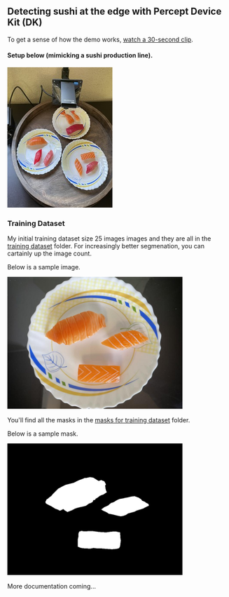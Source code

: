## Detecting sushi at the edge with Percept Device Kit (DK)

To get a sense of how the demo works, [watch a 30-second clip](https://www.youtube.com/watch?v=2mIZ-Qxhjr8).

#### Setup below (mimicking a sushi production line). 
![setup](/assets/IMG_1090-cropped.JPG)

### Training Dataset
My initial training dataset size 25 images images and they are all in the  [training dataset](/resized_images/) folder.
For increasingly better segmenation, you can cartainly up the image count. 

Below is a sample image.

<img src="/resized_images/IMG_1052-size_818_616.jpg" alt="sample image" width="400"/>

You'll find all the masks in the [masks for training dataset](/resized_masks/) folder.

Below is a sample mask.

<img src="/resized_masks/IMG_1052-size_818_616.png" alt="sample mask" width="400"/>


More documentation coming...
